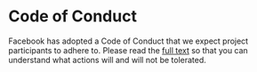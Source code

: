 # Code of Conduct

Facebook has adopted a Code of Conduct that we expect project participants to adhere to.
Please read the [full text](https://code.fb.com/codeofconduct)
so that you can understand what actions will and will not be tolerated.
